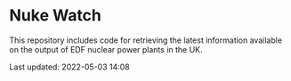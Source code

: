 # Nuke Watch

This repository includes code for retrieving the latest information available on the output of EDF nuclear power plants in the UK.

Last updated: 2022-05-03 14:08